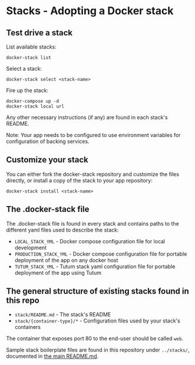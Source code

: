Stacks - Adopting a Docker stack
=======================

## Test drive a stack

List available stacks:

    docker-stack list

Select a stack:

    docker-stack select <stack-name>

Fire up the stack:

    docker-compose up -d
    docker-stack local url

Any other necessary instructions (if any) are found in each stack's README.

Note: Your app needs to be configured to use environment variables for configuration of backing services.

## Customize your stack

You can either fork the docker-stack repository and customize the files directly, or install a copy of the stack to your app repository:

    docker-stack install <stack-name>

## The .docker-stack file

The .docker-stack file is found in every stack and contains paths to the different yaml files used to describe the stack:
 
 * `LOCAL_STACK_YML` - Docker compose configuration file for local development
 * `PRODUCTION_STACK_YML` - Docker compose configuration file for portable deployment of the app on any docker host
 * `TUTUM_STACK_YML` - Tutum stack yaml configuration file for portable deployment of the app using Tutum

## The general structure of existing stacks found in this repo

 * `stack/README.md` - The stack's README
 * `stack/{container-type}/*` - Configuration files used by your stack's containers
 
The container that exposes port 80 to the end-user should be called `web`.

Sample stack boilerplate files are found in this repository under `../stacks/`, documented in [the main README.md](../README.md#stacks).
